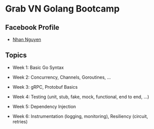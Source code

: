 # Grab VN Golang Bootcamp

## Facebook Profile

- [Nhan Nguyen](https://fb.com/nhaancs)

## Topics

- Week 1: Basic Go Syntax

- Week 2: Concurrency, Channels, Goroutines, ...

- Week 3: gRPC, Protobuf Basics

- Week 4: Testing (unit, stub, fake, mock, functional, end to end, …)

- Week 5: Dependency Injection

- Week 6: Instrumentation (logging, monitoring), Resiliency (circuit, retries)
